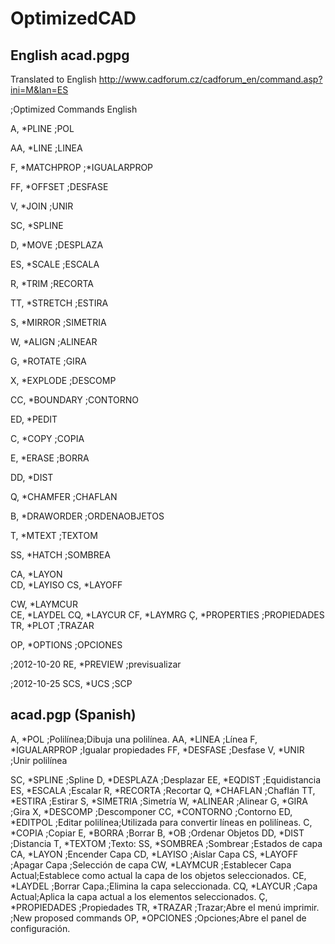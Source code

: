 OptimizedCAD
============

## English acad.pgpg

Translated to English
http://www.cadforum.cz/cadforum_en/command.asp?ini=M&lan=ES

;Optimized Commands English

A, *PLINE
;POL 

AA, *LINE
;LINEA 

F, *MATCHPROP
;*IGUALARPROP

FF, *OFFSET
;DESFASE 

V, *JOIN
;UNIR	

SC, *SPLINE	

D, *MOVE
;DESPLAZA 


ES, *SCALE
;ESCALA	

R, *TRIM
;RECORTA 

TT, *STRETCH
;ESTIRA	

S, *MIRROR
;SIMETRIA 

W, *ALIGN
;ALINEAR 

G, *ROTATE
;GIRA
 
X, *EXPLODE
;DESCOMP	

CC, *BOUNDARY
;CONTORNO	

ED, *PEDIT

C, *COPY
;COPIA 

E, *ERASE
;BORRA 

DD, *DIST 

Q, *CHAMFER
;CHAFLAN 

B, *DRAWORDER
;ORDENAOBJETOS

T, *MTEXT
;TEXTOM 

SS, *HATCH
;SOMBREA 

CA, *LAYON	
CD, *LAYISO	
CS, *LAYOFF 

CW, *LAYMCUR	
CE, *LAYDEL 
CQ, *LAYCUR 
CF, *LAYMRG
Ç, *PROPERTIES
;PROPIEDADES	
TR, *PLOT
;TRAZAR	

OP, *OPTIONS
;OPCIONES 

;2012-10-20
RE, *PREVIEW
;previsualizar

;2012-10-25
SCS, *UCS
;SCP

## acad.pgp (Spanish)
A,  *POL                       	;Polilínea;Dibuja una polilínea.
AA,  *LINEA                 	 ;Línea
F,  *IGUALARPROP     	 ;Igualar propiedades
FF,  *DESFASE           	;Desfase 
V, *UNIR		;Unir polilínea

SC,   *SPLINE		;Spline
D,     *DESPLAZA 	;Desplazar 
EE,   *EQDIST		;Equidistancia
ES, *ESCALA		;Escalar
R,     *RECORTA 		;Recortar
Q,    *CHAFLAN 		;Chaflán
TT,   *ESTIRA		;Estirar
S,    *SIMETRIA 		;Simetría
W,   *ALINEAR 		;Alinear
G,    *GIRA 		;Gira
X,     *DESCOMP		;Descomponer
CC,   *CONTORNO	;Contorno
ED,   *EDITPOL		;Editar polilínea;Utilizada para convertir líneas en polilíneas.
C,     *COPIA 		;Copiar
E,     *BORRA 		;Borrar
B,    *OB 		;Ordenar Objetos
DD,   *DIST 		;Distancia
T,     *TEXTOM 		;Texto:
SS,  *SOMBREA 	;Sombrear
;Estados de capa
CA,  *LAYON		;Encender Capa
CD,  *LAYISO		;Aislar Capa
CS,  *LAYOFF              ;Apagar Capa
;Selección de capa
CW,  *LAYMCUR	;Establecer Capa Actual;Establece como actual la capa de los objetos seleccionados.
CE,  *LAYDEL 		;Borrar Capa.;Elimina la capa seleccionada.
CQ,  *LAYCUR 		;Capa Actual;Aplica la capa actual a los elementos seleccionados.
Ç,     *PROPIEDADES	;Propiedades
TR,   *TRAZAR		;Trazar;Abre el menú imprimir.
;New proposed commands
OP, *OPCIONES ;Opciones;Abre el panel de configuración.
